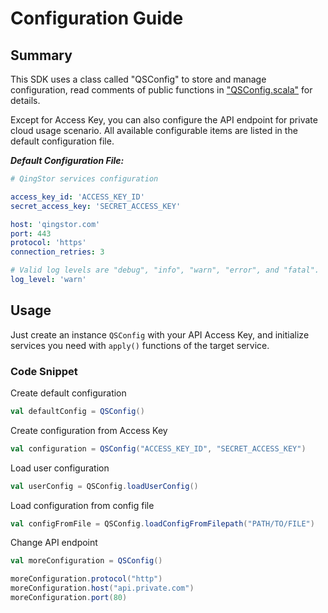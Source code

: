 # Configuration Guide

## Summary

This SDK uses a class called "QSConfig" to store and manage configuration, read 
comments of public functions in ["QSConfig.scala"](https://github.com/cheerx/qingstor-sdk-scala/blob/master/src/main/scala/com/qingstor/sdk/config/QSConfig.scala) 
for details.

Except for Access Key, you can also configure the API endpoint for private cloud 
usage scenario. All available configurable items are listed in the default 
configuration file.

___Default Configuration File:___

```yaml
# QingStor services configuration

access_key_id: 'ACCESS_KEY_ID'
secret_access_key: 'SECRET_ACCESS_KEY'

host: 'qingstor.com'
port: 443
protocol: 'https'
connection_retries: 3

# Valid log levels are "debug", "info", "warn", "error", and "fatal".
log_level: 'warn'
```

## Usage

Just create an instance `QSConfig` with your API Access Key, and initialize services 
you need with `apply()` functions of the target service.

### Code Snippet

Create default configuration

```scala
val defaultConfig = QSConfig()
```

Create configuration from Access Key

```scala
val configuration = QSConfig("ACCESS_KEY_ID", "SECRET_ACCESS_KEY")
```

Load user configuration

```scala
val userConfig = QSConfig.loadUserConfig()
```

Load configuration from config file

```scala
val configFromFile = QSConfig.loadConfigFromFilepath("PATH/TO/FILE")
```

Change API endpoint

```scala
val moreConfiguration = QSConfig()

moreConfiguration.protocol("http")
moreConfiguration.host("api.private.com")
moreConfiguration.port(80)
```

